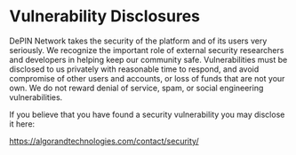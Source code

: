# Vulnerability Disclosures

DePIN Network takes the security of the platform and of its users very seriously. We recognize the important role of external security researchers and developers in helping keep our community safe. Vulnerabilities must be disclosed to us privately with reasonable time to respond, and avoid compromise of other users and accounts, or loss of funds that are not your own. We do not reward denial of service, spam, or social engineering vulnerabilities.

If you believe that you have found a security vulnerability you may disclose it here:

https://algorandtechnologies.com/contact/security/
